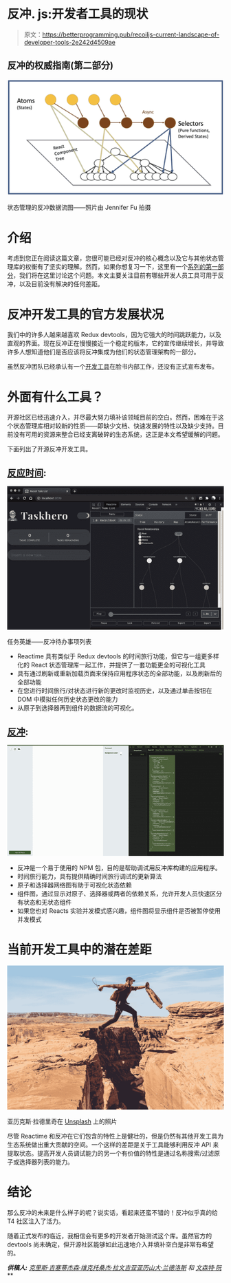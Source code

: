 # 反冲. js:开发者工具的现状

> 原文：<https://betterprogramming.pub/recoiljs-current-landscape-of-developer-tools-2e242d4509ae>

## 反冲的权威指南(第二部分)

![](img/cbcc57dbda262ba1f35ddff03a688000.png)

状态管理的反冲数据流图——照片由 Jennifer Fu 拍摄

# 介绍

考虑到您正在阅读这篇文章，您很可能已经对反冲的核心概念以及它与其他状态管理库的权衡有了坚实的理解。然而，如果你想复习一下，这里有一个[系列的第一部分](https://medium.com/@CSVince/ffb1345833b6)，我们将在这里讨论这个问题。本文主要关注目前有哪些开发人员工具可用于反冲，以及目前没有解决的任何差距。

# 反冲开发工具的官方发展状况

我们中的许多人越来越喜欢 Redux devtools，因为它强大的时间跳跃能力，以及直观的界面。现在反冲正在慢慢接近一个稳定的版本，它的宣传继续增长，并导致许多人想知道他们是否应该将反冲集成为他们的状态管理架构的一部分。

虽然反冲团队已经承认有一个[开发工具](https://github.com/facebookexperimental/Recoil/issues/49)在脸书内部工作，还没有正式宣布发布。

# 外面有什么工具？

开源社区已经迅速介入，并尽最大努力填补该领域目前的空白。然而，困难在于这个状态管理库相对较新的性质——即缺少文档、快速发展的特性以及缺少支持。目前没有可用的资源来整合已经支离破碎的生态系统，这正是本文希望缓解的问题。

下面列出了开源反冲开发工具。

## [反应时间](https://github.com/open-source-labs/reactime):

![](img/2b313e87479afbafb181fb5bf0fafb2f.png)

任务英雄——反冲待办事项列表

*   Reactime 具有类似于 Redux devtools 的时间旅行功能，但它与一组更多样化的 React 状态管理库一起工作，并提供了一套功能更全的可视化工具
*   具有通过刷新或重新加载页面来保持应用程序状态的全部功能，以及刷新后的全部功能
*   在您进行时间旅行/对状态进行新的更改时监视历史，以及通过单击按钮在 DOM 中模拟任何历史状态更改的能力
*   从原子到选择器再到组件的数据流的可视化。

## [反冲](https://github.com/open-source-labs/Recoilize):

![](img/5f8e8dacdc21cfa303f6f5df787e04ed.png)

*   反冲是一个易于使用的 NPM 包，目的是帮助调试用反冲库构建的应用程序。
*   时间旅行能力，具有提供精确时间旅行调试的更新算法
*   原子和选择器网络图有助于可视化状态依赖
*   组件图，通过显示对原子、选择器或两者的依赖关系，允许开发人员快速区分有状态和无状态组件
*   如果您也对 Reacts 实验并发模式感兴趣，组件图将显示组件是否被暂停使用并发模式

# 当前开发工具中的潜在差距

![](img/055e7cb3986f0768aecfd34219c58b46.png)

亚历克斯·拉德里奇在 [Unsplash](https://unsplash.com?utm_source=medium&utm_medium=referral) 上的照片

尽管 Reactime 和反冲在它们包含的特性上是健壮的，但是仍然有其他开发工具为生态系统做出重大贡献的空间。一个这样的差距是关于工具能够利用反冲 API 来提取状态。提高开发人员调试能力的另一个有价值的特性是通过名称搜索/过滤原子或选择器列表的能力。

# 结论

那么反冲的未来是什么样子的呢？说实话，看起来还蛮不错的！反冲似乎真的给 T4 社区注入了活力。

随着正式发布的临近，我相信会有更多的开发者开始测试这个库。虽然官方的 devtools 尚未确定，但开源社区能够如此迅速地介入并填补空白是非常有希望的。

***供稿人:*** [*克里斯·吉塞蒂*](https://www.linkedin.com/in/christopherguizzetti/)*[*杰森·维克托*](https://www.linkedin.com/in/jasonvictor608/)*[*桑杰·拉文吉亚*](https://github.com/SanjayLavingia)*[*亚历山大·兰德洛斯*](https://www.linkedin.com/in/alexander-landeros/) *和* [*文森特·阮*](https://www.linkedin.com/in/vnguyenucla/)***